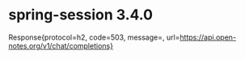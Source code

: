 # spring-session 3.4.0
Response{protocol=h2, code=503, message=, url=https://api.open-notes.org/v1/chat/completions}
